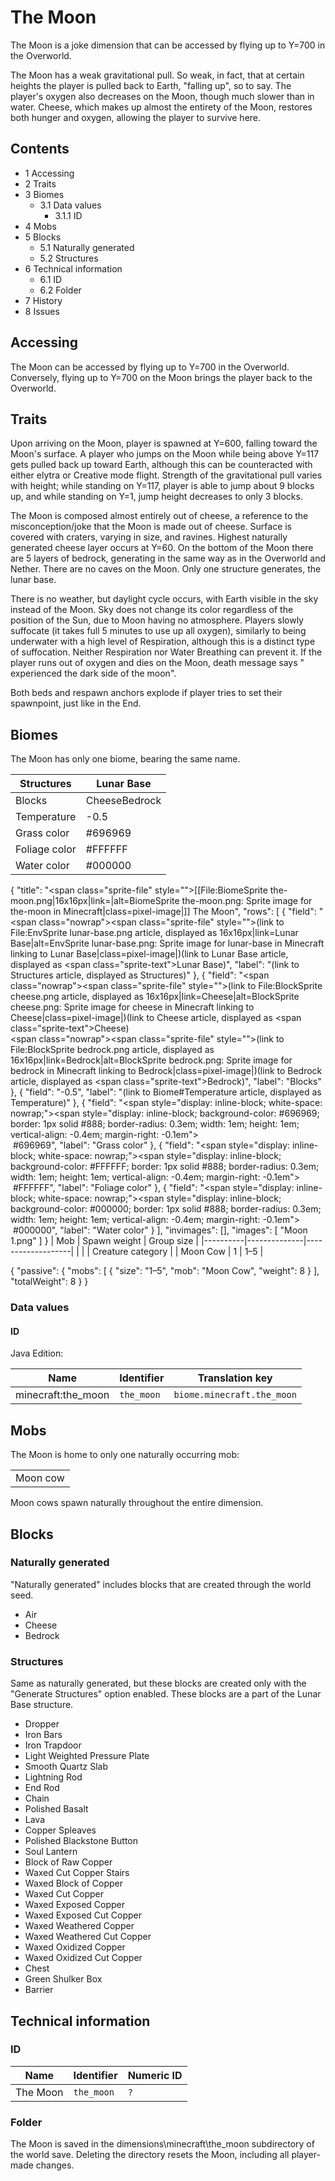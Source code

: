 # The Moon
The Moon is a joke dimension that can be accessed by flying up to Y=700 in the Overworld.

The Moon has a weak gravitational pull. So weak, in fact, that at certain heights the player is pulled back to Earth, "falling up", so to say. The player's oxygen also decreases on the Moon, though much slower than in water. Cheese, which makes up almost the entirety of the Moon, restores both hunger and oxygen, allowing the player to survive here.

## Contents
- 1 Accessing
- 2 Traits
- 3 Biomes
	- 3.1 Data values
		- 3.1.1 ID
- 4 Mobs
- 5 Blocks
	- 5.1 Naturally generated
	- 5.2 Structures
- 6 Technical information
	- 6.1 ID
	- 6.2 Folder
- 7 History
- 8 Issues

## Accessing
The Moon can be accessed by flying up to Y=700 in the Overworld. Conversely, flying up to Y=700 on the Moon brings the player back to the Overworld.

## Traits
Upon arriving on the Moon, player is spawned at Y=600, falling toward the Moon's surface. A player who jumps on the Moon while being above Y=117 gets pulled back up toward Earth, although this can be counteracted with either elytra or Creative mode flight. Strength of the gravitational pull varies with height; while standing on Y=117, player is able to jump about 9 blocks up, and while standing on Y=1, jump height decreases to only 3 blocks.

The Moon is composed almost entirely out of cheese, a reference to the misconception/joke that the Moon is made out of cheese. Surface is covered with craters, varying in size, and ravines. Highest naturally generated cheese layer occurs at Y=60. On the bottom of the Moon there are 5 layers of bedrock, generating in the same way as in the Overworld and Nether. There are no caves on the Moon. Only one structure generates, the lunar base.

There is no weather, but daylight cycle occurs, with Earth visible in the sky instead of the Moon. Sky does not change its color regardless of the position of the Sun, due to Moon having no atmosphere. Players slowly suffocate (it takes full 5 minutes to use up all oxygen), similarly to being underwater with a high level of Respiration, although this is a distinct type of suffocation. Neither Respiration nor Water Breathing can prevent it. If the player runs out of oxygen and dies on the Moon, death message says "<player> experienced the dark side of the moon".

Both beds and respawn anchors explode if player tries to set their spawnpoint, just like in the End.

## Biomes
The Moon has only one biome, bearing the same name.

| Structures    | Lunar Base    |
|---------------|---------------|
| Blocks        | CheeseBedrock |
| Temperature   | -0.5          |
| Grass color   | #696969       |
| Foliage color | #FFFFFF       |
| Water color   | #000000       |

{
    "title": "<span class=\"sprite-file\" style=\"\">[[File:BiomeSprite the-moon.png|16x16px|link=|alt=BiomeSprite the-moon.png: Sprite image for the-moon in Minecraft|class=pixel-image|]]</span> The Moon",
    "rows": [
        {
            "field": "<span class=\"nowrap\"><span class=\"sprite-file\" style=\"\">(link to File:EnvSprite lunar-base.png article, displayed as 16x16px|link=Lunar Base|alt=EnvSprite lunar-base.png: Sprite image for lunar-base in Minecraft linking to Lunar Base|class=pixel-image|)</span>(link to Lunar Base article, displayed as <span class=\"sprite-text\">Lunar Base</span>)</span>",
            "label": "(link to Structures article, displayed as Structures)"
        },
        {
            "field": "<span class=\"nowrap\"><span class=\"sprite-file\" style=\"\">(link to File:BlockSprite cheese.png article, displayed as 16x16px|link=Cheese|alt=BlockSprite cheese.png: Sprite image for cheese in Minecraft linking to Cheese|class=pixel-image|)</span>(link to Cheese article, displayed as <span class=\"sprite-text\">Cheese</span>)</span><br><span class=\"nowrap\"><span class=\"sprite-file\" style=\"\">(link to File:BlockSprite bedrock.png article, displayed as 16x16px|link=Bedrock|alt=BlockSprite bedrock.png: Sprite image for bedrock in Minecraft linking to Bedrock|class=pixel-image|)</span>(link to Bedrock article, displayed as <span class=\"sprite-text\">Bedrock</span>)</span>",
            "label": "Blocks"
        },
        {
            "field": "-0.5",
            "label": "(link to Biome#Temperature article, displayed as Temperature)"
        },
        {
            "field": "<span style=\"display: inline-block; white-space: nowrap;\"><span style=\"display: inline-block; background-color: #696969; border: 1px solid #888; border-radius: 0.3em; width: 1em; height: 1em; vertical-align: -0.4em; margin-right: -0.1em\"><br></span> #696969</span>",
            "label": "Grass color"
        },
        {
            "field": "<span style=\"display: inline-block; white-space: nowrap;\"><span style=\"display: inline-block; background-color: #FFFFFF; border: 1px solid #888; border-radius: 0.3em; width: 1em; height: 1em; vertical-align: -0.4em; margin-right: -0.1em\"><br></span> #FFFFFF</span>",
            "label": "Foliage color"
        },
        {
            "field": "<span style=\"display: inline-block; white-space: nowrap;\"><span style=\"display: inline-block; background-color: #000000; border: 1px solid #888; border-radius: 0.3em; width: 1em; height: 1em; vertical-align: -0.4em; margin-right: -0.1em\"><br></span> #000000</span>",
            "label": "Water color"
        }
    ],
    "invimages": [],
    "images": [
        "Moon 1.png"
    ]
}
| Mob      | Spawn weight | Group size        |
|----------|--------------|-------------------|
|          |              | Creature category |
| Moon Cow | 1            | 1–5               |

{ "passive": { "mobs": [ { "size": "1&ndash;5", "mob": "Moon Cow", "weight": 8 } ], "totalWeight": 8 } }
### Data values
#### ID
Java Edition:

| Name               | Identifier | Translation key            |
|--------------------|------------|----------------------------|
| minecraft:the_moon | `the_moon` | `biome.minecraft.the_moon` |

## Mobs
The Moon is home to only one naturally occurring mob:

|          |
|----------|
| Moon cow |

Moon cows spawn naturally throughout the entire dimension.

## Blocks
### Naturally generated
"Naturally generated" includes blocks that are created through the world seed.

- Air
- Cheese
- Bedrock

### Structures
Same as naturally generated, but these blocks are created only with the "Generate Structures" option enabled. These blocks are a part of the Lunar Base structure.

- Dropper
- Iron Bars
- Iron Trapdoor
- Light Weighted Pressure Plate
- Smooth Quartz Slab
- Lightning Rod
- End Rod
- Chain
- Polished Basalt
- Lava
- Copper Spleaves
- Polished Blackstone Button
- Soul Lantern
- Block of Raw Copper
- Waxed Cut Copper Stairs
- Waxed Block of Copper
- Waxed Cut Copper
- Waxed Exposed Copper
- Waxed Exposed Cut Copper
- Waxed Weathered Copper
- Waxed Weathered Cut Copper
- Waxed Oxidized Copper
- Waxed Oxidized Cut Copper
- Chest
- Green Shulker Box
- Barrier

## Technical information
### ID
| Name     | Identifier | Numeric ID |
|----------|------------|------------|
| The Moon | `the_moon` | `?`        |

### Folder
The Moon is saved in the dimensions\minecraft\the_moon subdirectory of the world save. Deleting the directory resets the Moon, including all player-made changes.

